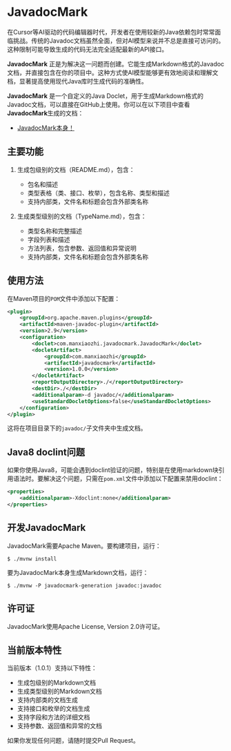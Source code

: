 # JavadocMark

在Cursor等AI驱动的代码编辑器时代，开发者在使用较新的Java依赖包时常常面临挑战。传统的Javadoc文档虽然全面，但对AI模型来说并不总是直接可访问的。这种限制可能导致生成的代码无法完全适配最新的API接口。

**JavadocMark** 正是为解决这一问题而创建。它能生成Markdown格式的Javadoc文档，并直接包含在你的项目中。这种方式使AI模型能够更有效地阅读和理解文档，显著提高使用现代Java库时生成代码的准确性。

**JavadocMark** 是一个自定义的Java Doclet，用于生成Markdown格式的Javadoc文档，可以直接在GitHub上使用。你可以在以下项目中查看**JavadocMark**生成的文档：

* [JavadocMark本身！](https://github.com/Faylixe/marklet/tree/master/javadoc/fr/faylixe/marklet)


## 主要功能

1. 生成包级别的文档（README.md），包含：
   - 包名和描述
   - 类型表格（类、接口、枚举），包含名称、类型和描述
   - 支持内部类，文件名和标题会包含外部类名称

2. 生成类型级别的文档（TypeName.md），包含：
   - 类型名称和完整描述
   - 字段列表和描述
   - 方法列表，包含参数、返回值和异常说明
   - 支持内部类，文件名和标题会包含外部类名称

## 使用方法

在Maven项目的`POM`文件中添加以下配置：

```xml
<plugin>
    <groupId>org.apache.maven.plugins</groupId>
    <artifactId>maven-javadoc-plugin</artifactId>
    <version>2.9</version>
    <configuration>
        <doclet>com.manxiaozhi.javadocmark.JavadocMark</doclet>
        <docletArtifact>
            <groupId>com.manxiaozhi</groupId>
            <artifactId>javadocmark</artifactId>
            <version>1.0.0</version>
        </docletArtifact>
        <reportOutputDirectory>./</reportOutputDirectory>
        <destDir>./</destDir>
        <additionalparam>-d javadoc/</additionalparam>
        <useStandardDocletOptions>false</useStandardDocletOptions>
    </configuration>
</plugin>
```

这将在项目目录下的`javadoc/`子文件夹中生成文档。

## Java8 doclint问题

如果你使用Java8，可能会遇到doclint验证的问题，特别是在使用markdown块引用语法时。要解决这个问题，只需在`pom.xml`文件中添加以下配置来禁用doclint：

```xml
<properties>
    <additionalparam>-Xdoclint:none</additionalparam>
</properties>
```

## 开发JavadocMark

JavadocMark需要Apache Maven。要构建项目，运行：

```
$ ./mvnw install
```

要为JavadocMark本身生成Markdown文档，运行：

```
$ ./mvnw -P javadocmark-generation javadoc:javadoc
```

## 许可证

JavadocMark使用Apache License, Version 2.0许可证。

## 当前版本特性

当前版本（1.0.1）支持以下特性：

* 生成包级别的Markdown文档
* 生成类型级别的Markdown文档
* 支持内部类的文档生成
* 支持接口和枚举的文档生成
* 支持字段和方法的详细文档
* 支持参数、返回值和异常的文档

如果你发现任何问题，请随时提交Pull Request。
